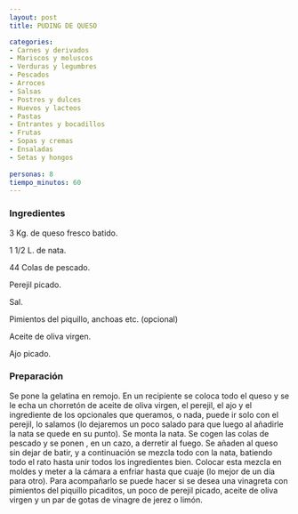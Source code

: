 ```yaml
---
layout: post
title: PUDING DE QUESO

categories:
- Carnes y derivados
- Mariscos y moluscos
- Verduras y legumbres
- Pescados
- Arroces
- Salsas
- Postres y dulces
- Huevos y lacteos
- Pastas
- Entrantes y bocadillos
- Frutas
- Sopas y cremas
- Ensaladas
- Setas y hongos
 
personas: 8 
tiempo_minutos: 60 
---
```

<h3>Ingredientes</h3>
3 Kg. de queso fresco batido.

1 1/2 L. de nata.

44 Colas de pescado.

Perejil picado.

Sal.

Pimientos del piquillo, anchoas etc. (opcional)

Aceite de oliva virgen.

Ajo picado.

<h3>Preparación</h3>
Se pone la gelatina en remojo. En un recipiente se coloca todo el queso y se le echa un chorretón de aceite de oliva virgen, el perejil, el ajo y el ingrediente de los opcionales que queramos, o nada, puede ir solo con el perejil, lo salamos (lo dejaremos un poco salado para que luego al añadirle la nata se quede en su punto). Se monta la nata. Se cogen las colas de pescado y se ponen , en un cazo, a derretir al fuego. Se añaden al queso sin dejar de batir, y a continuación se mezcla todo con la nata, batiendo todo el rato hasta unir todos los ingredientes bien. Colocar esta mezcla en moldes y meter a la cámara a enfriar hasta que cuaje (lo mejor de un día para otro). Para acompañarlo se puede hacer si se desea una vinagreta con pimientos del piquillo picaditos, un poco de perejil picado, aceite de oliva virgen y un par de gotas de vinagre de jerez o limón.

